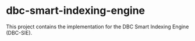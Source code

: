 # dbc-smart-indexing-engine
This project contains the implementation for the DBC Smart Indexing Engine (DBC-SIE). 
